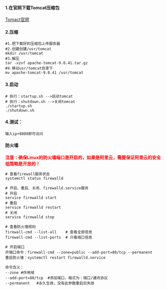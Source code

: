 #### **1.在官网下载Tomcat压缩包**

[Tomact官网](http://tomcat.apache.org/)

#### **2.压缩**

```shell
#1.把下载好的压缩包上传服务器
#2.创建创建/usr/tomcat
mkdir /usr/tomcat
#3.解压
tar -xzvf apache-tomcat-9.0.41.tar.gz
#4.移动usr/tomcat目录下
mv apache-tomcat-9.0.41 /usr/tomcat
```

#### **3.启动**

```shell
# 执行：startup.sh -->启动tomcat
# 执行：shutdown.sh -->关闭tomcat
./startup.sh
./shutdown.sh
```





#### **4.测试：**

```shell
输入ip+8080即可访问
```

#### 防火墙

**<span style="color:red">注意：确保Linux的防火墙端口是开启的，如果是阿里云，需要保证阿里云的安全组策略是开放的！</span>**

```shell
# 查看firewall服务状态
systemctl status firewalld

# 开启、重启、关闭、firewalld.service服务
# 开启
service firewalld start
# 重启
service firewalld restart
# 关闭
service firewalld stop

# 查看防火墙规则
firewall-cmd --list-all    # 查看全部信息
firewall-cmd --list-ports  # 只看端口信息

# 开启端口
开端口命令：firewall-cmd --zone=public --add-port=80/tcp --permanent
重启防火墙：systemctl restart firewalld.service

命令含义：
--zone #作用域
--add-port=80/tcp  #添加端口，格式为：端口/通讯协议
--permanent   #永久生效，没有此参数重启后失效
```

